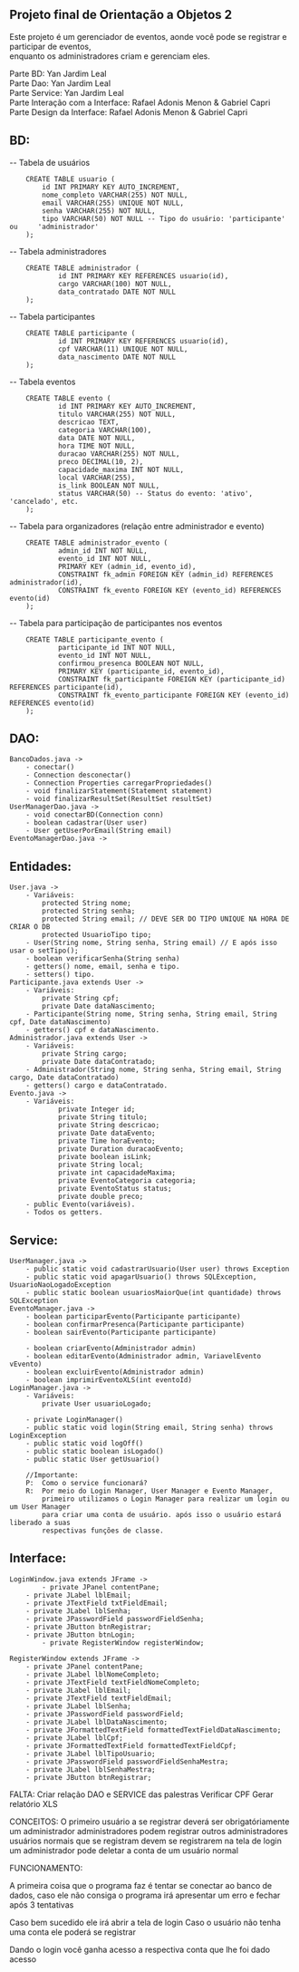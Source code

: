 ## Projeto final de Orientação a Objetos 2 <br>
Este projeto é um gerenciador de eventos, aonde você pode se registrar e participar de eventos, <br>
enquanto os administradores criam e gerenciam eles.

Parte BD: Yan Jardim Leal <br>
Parte Dao: Yan Jardim Leal <br>
Parte Service: Yan Jardim Leal <br>
Parte Interação com a Interface: Rafael Adonis Menon & Gabriel Capri <br>
Parte Design da Interface: Rafael Adonis Menon & Gabriel Capri <br>

## BD:
	
-- Tabela de usuários

		CREATE TABLE usuario (
 	   		id INT PRIMARY KEY AUTO_INCREMENT,
 	   		nome_completo VARCHAR(255) NOT NULL,
 	   		email VARCHAR(255) UNIQUE NOT NULL,
 	   		senha VARCHAR(255) NOT NULL,
 	   		tipo VARCHAR(50) NOT NULL -- Tipo do usuário: 'participante' ou 	'administrador'
		);
	
-- Tabela administradores

		CREATE TABLE administrador (
	    		id INT PRIMARY KEY REFERENCES usuario(id),
	    		cargo VARCHAR(100) NOT NULL,
	    		data_contratado DATE NOT NULL
		);

-- Tabela participantes

		CREATE TABLE participante (
	    		id INT PRIMARY KEY REFERENCES usuario(id),
	    		cpf VARCHAR(11) UNIQUE NOT NULL,
	    		data_nascimento DATE NOT NULL
		);

-- Tabela eventos

		CREATE TABLE evento (
    			id INT PRIMARY KEY AUTO_INCREMENT,
    			titulo VARCHAR(255) NOT NULL,
    			descricao TEXT,
    			categoria VARCHAR(100),
	    		data DATE NOT NULL,
	    		hora TIME NOT NULL,
	    		duracao VARCHAR(255) NOT NULL,
	    		preco DECIMAL(10, 2),
	    		capacidade_maxima INT NOT NULL,
	    		local VARCHAR(255),
	    		is_link BOOLEAN NOT NULL,
	    		status VARCHAR(50) -- Status do evento: 'ativo', 'cancelado', etc.
		);
	
-- Tabela para organizadores (relação entre administrador e evento)

		CREATE TABLE administrador_evento (
	    		admin_id INT NOT NULL,
	    		evento_id INT NOT NULL,
	    		PRIMARY KEY (admin_id, evento_id),
	    		CONSTRAINT fk_admin FOREIGN KEY (admin_id) REFERENCES administrador(id),
	    		CONSTRAINT fk_evento FOREIGN KEY (evento_id) REFERENCES evento(id)
		);

-- Tabela para participação de participantes nos eventos

		CREATE TABLE participante_evento (
	    		participante_id INT NOT NULL,
	    		evento_id INT NOT NULL,
	    		confirmou_presenca BOOLEAN NOT NULL,
	    		PRIMARY KEY (participante_id, evento_id),
	    		CONSTRAINT fk_participante FOREIGN KEY (participante_id) 		REFERENCES participante(id),
	    		CONSTRAINT fk_evento_participante FOREIGN KEY (evento_id) 		REFERENCES evento(id)
		);

## DAO:

	BancoDados.java ->
		- conectar()
		- Connection desconectar()
		- Connection Properties carregarPropriedades()
		- void finalizarStatement(Statement statement)
		- void finalizarResultSet(ResultSet resultSet)
	UserManagerDao.java ->
		- void conectarBD(Connection conn)
		- boolean cadastrar(User user)
		- User getUserPorEmail(String email)
	EventoManagerDao.java ->

## Entidades:
	User.java ->
		- Variáveis:
			protected String nome;
			protected String senha;
			protected String email; // DEVE SER DO TIPO UNIQUE NA HORA DE CRIAR O DB
			protected UsuarioTipo tipo;
		- User(String nome, String senha, String email) // E após isso usar o setTipo();
		- boolean verificarSenha(String senha)
		- getters() nome, email, senha e tipo.
		- setters() tipo.
	Participante.java extends User ->
		- Variáveis:
			private String cpf;
			private Date dataNascimento;
		- Participante(String nome, String senha, String email, String cpf, Date dataNascimento)
		- getters() cpf e dataNascimento.
	Administrador.java extends User ->
		- Variáveis:
			private String cargo;
			private Date dataContratado;
		- Administrador(String nome, String senha, String email, String cargo, Date dataContratado)
		- getters() cargo e dataContratado.
	Evento.java ->
		- Variáveis:
				private Integer id;
				private String titulo;
				private String descricao;
				private Date dataEvento;
				private Time horaEvento;
				private Duration duracaoEvento;
				private boolean isLink;
				private String local;
				private int capacidadeMaxima;
				private EventoCategoria categoria;
				private EventoStatus status;
				private double preco;
		- public Evento(variáveis).
		- Todos os getters.
## Service:
	UserManager.java ->
		- public static void cadastrarUsuario(User user) throws Exception
		- public static void apagarUsuario() throws SQLException, UsuarioNaoLogadoException
		- public static boolean usuariosMaiorQue(int quantidade) throws SQLException
	EventoManager.java ->
		- boolean participarEvento(Participante participante)
		- boolean confirmarPresenca(Participante participante)
		- boolean sairEvento(Participante participante)
			
		- boolean criarEvento(Administrador admin)
		- boolean editarEvento(Administrador admin, VariavelEvento vEvento)
		- boolean excluirEvento(Administrador admin)
		- boolean imprimirEventoXLS(int eventoId)
	LoginManager.java ->
		- Variáveis:
			private User usuarioLogado;
		
		- private LoginManager()
		- public static void login(String email, String senha) throws LoginException 
		- public static void logOff()
		- public static boolean isLogado()
		- public static User getUsuario()
		
		//Importante:
		P: 	Como o service funcionará?
		R: 	Por meio do Login Manager, User Manager e Evento Manager,
			primeiro utilizamos o Login Manager para realizar um login ou um User Manager
			para criar uma conta de usuário. após isso o usuário estará liberado a suas
			respectivas funções de classe.
## Interface:
	
	LoginWindow.java extends JFrame ->
	    	- private JPanel contentPane;
		- private JLabel lblEmail;
		- private JTextField txtFieldEmail;
		- private JLabel lblSenha;
		- private JPasswordField passwordFieldSenha;
		- private JButton btnRegistrar;
		- private JButton btnLogin;
        	- private RegisterWindow registerWindow;
		
	RegisterWindow extends JFrame ->	
		- private JPanel contentPane;
		- private JLabel lblNomeCompleto;
		- private JTextField textFieldNomeCompleto;
		- private JLabel lblEmail;
		- private JTextField textFieldEmail;
		- private JLabel lblSenha;
		- private JPasswordField passwordField;
		- private JLabel lblDataNascimento;
		- private JFormattedTextField formattedTextFieldDataNascimento;
		- private JLabel lblCpf;
		- private JFormattedTextField formattedTextFieldCpf;
		- private JLabel lblTipoUsuario;
		- private JPasswordField passwordFieldSenhaMestra;
		- private JLabel lblSenhaMestra;
		- private JButton btnRegistrar;
	
FALTA:
Criar relação DAO e SERVICE das palestras
Verificar CPF
Gerar relatório XLS

CONCEITOS:
O primeiro usuário a se registrar deverá ser obrigatóriamente um administrador
administradores podem registrar outros administradores
usuários normais que se registram devem se registrarem na tela de login
um administrador pode deletar a conta de um usuário normal

FUNCIONAMENTO:

A primeira coisa que o programa faz é tentar se conectar ao banco de dados, caso ele não consiga o programa irá
apresentar um erro e fechar após 3 tentativas

Caso bem sucedido ele irá abrir a tela de login
Caso o usuário não tenha uma conta ele poderá se registrar

Dando o login você ganha acesso a respectiva conta que lhe foi dado acesso


